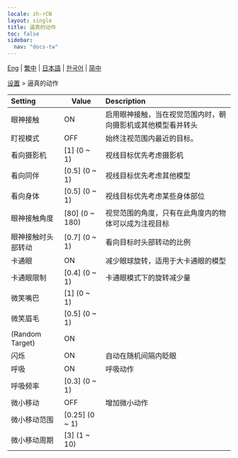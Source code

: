 ```yaml
---
locale: zh-rCN
layout: single
title: 逼真的动作
toc: false
sidebar:
  nav: "docs-tw"
---
```

[Eng](/dancexr/menu/2025.4/actor/lifelike_motions) | [繁中](/tw/dancexr/menu/2025.4/actor/lifelike_motions) | [日本語](/jp/dancexr/menu/2025.4/actor/lifelike_motions) | [한국어](/kr/dancexr/menu/2025.4/actor/lifelike_motions) | [简中](/zh/dancexr/menu/2025.4/actor/lifelike_motions)

[设置](../menu#设置) > 逼真的动作



| Setting | Value | Description |
| :--- | --- | :--- |
| 眼神接触 | ON | 启用眼神接触，当在视觉范围内时，朝向摄影机或其他模型看并转头
| 盯视模式 | OFF | 始终注视范围内最近的目标。
| 看向摄影机 | [1] (0 ~ 1) | 视线目标优先考虑摄影机
| 看向同伴 | [0.5] (0 ~ 1) | 视线目标优先考虑其他模型
| 看向身体 | [0.5] (0 ~ 1) | 视线目标优先考虑某些身体部位
| 眼神接触角度 | [80] (0 ~ 180) | 视觉范围的角度，只有在此角度内的物体可以成为注视目标
| 眼神接触时头部转动 | [0.7] (0 ~ 1) | 看向目标时头部转动的比例
| 卡通眼 | ON | 减少眼球旋转，适用于大卡通眼的模型
| 卡通眼限制 | [0.4] (0 ~ 1) | 卡通眼模式下的旋转减少量
| 微笑嘴巴 | [1] (0 ~ 1) | 
| 微笑眉毛 | [0.5] (0 ~ 1) | 
| (Random Target) | ON | 
| 闪烁 | ON | 自动在随机间隔内眨眼
| 呼吸 | ON | 呼吸动作
| 呼吸频率 | [0.3] (0 ~ 1) | 
| 微小移动 | OFF | 增加微小动作
| 微小移动范围 | [0.25] (0 ~ 1) | 
| 微小移动周期 | [3] (1 ~ 10) | 
